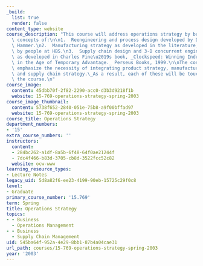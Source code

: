 ```yaml
---
_build:
  list: true
  render: false
content_type: website
course_description: "This course will address operations strategy by building on the\
  \ concepts of:\n\n1.  Reengineering and process design developed by Dr. Michael\
  \ Hammer.\n2.  Manufacturing strategy as developed in the literature, primarily\
  \ by people at HBS.\n3.  Supply chain design and 3-D concurrent engineering literature\
  \ as developed in Charles Fine\u2019s book, _Clockspeed: Winning Industry Control\
  \ in the Age of Temporary Advantage._ Perseus Books, 1999.\n\nThe concepts there\
  \ emphasize the necessity of integrating product strategy, manufacturing strategy,\
  \ and supply chain strategy.\_As a result, each of these will be touched upon in\
  \ the course.\n"
course_image:
  content: 45dbb70f-2f82-2290-acc0-d3b3d9218f1b
  website: 15-769-operations-strategy-spring-2003
course_image_thumbnail:
  content: 5738f652-2840-051e-75b8-a9f00bffad97
  website: 15-769-operations-strategy-spring-2003
course_title: Operations Strategy
department_numbers:
- '15'
extra_course_numbers: ''
instructors:
  content:
  - 284bc262-a1df-8a5b-6f48-64f0ae21244f
  - 7dc4f466-b83d-3705-cb8d-3522fcc52c82
  website: ocw-www
learning_resource_types:
- Lecture Notes
legacy_uid: 5d8a82f6-ee23-4199-90eb-15725c29f0c8
level:
- Graduate
primary_course_number: '15.769'
term: Spring
title: Operations Strategy
topics:
- - Business
  - Operations Management
- - Business
  - Supply Chain Management
uid: 545ba64f-952a-4e29-8bb1-87b4a04cae31
url_path: courses/15-769-operations-strategy-spring-2003
year: '2003'
---
```

